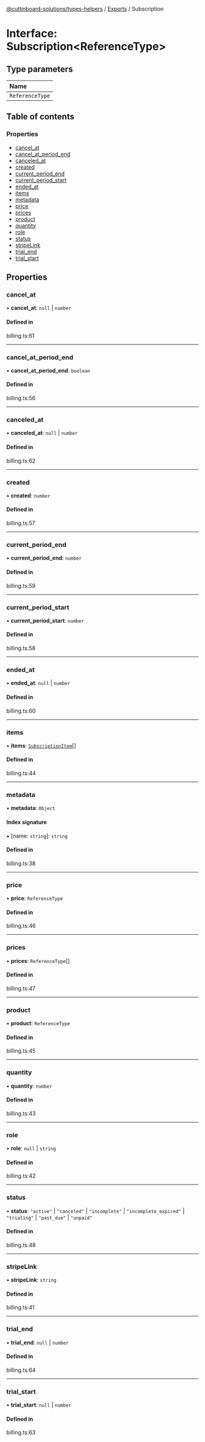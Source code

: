 [@cuttinboard-solutions/types-helpers](../README.md) / [Exports](../modules.md) / Subscription

# Interface: Subscription<ReferenceType\>

## Type parameters

| Name |
| :------ |
| `ReferenceType` |

## Table of contents

### Properties

- [cancel\_at](Subscription.md#cancel_at)
- [cancel\_at\_period\_end](Subscription.md#cancel_at_period_end)
- [canceled\_at](Subscription.md#canceled_at)
- [created](Subscription.md#created)
- [current\_period\_end](Subscription.md#current_period_end)
- [current\_period\_start](Subscription.md#current_period_start)
- [ended\_at](Subscription.md#ended_at)
- [items](Subscription.md#items)
- [metadata](Subscription.md#metadata)
- [price](Subscription.md#price)
- [prices](Subscription.md#prices)
- [product](Subscription.md#product)
- [quantity](Subscription.md#quantity)
- [role](Subscription.md#role)
- [status](Subscription.md#status)
- [stripeLink](Subscription.md#stripelink)
- [trial\_end](Subscription.md#trial_end)
- [trial\_start](Subscription.md#trial_start)

## Properties

### cancel\_at

• **cancel\_at**: ``null`` \| `number`

#### Defined in

billing.ts:61

___

### cancel\_at\_period\_end

• **cancel\_at\_period\_end**: `boolean`

#### Defined in

billing.ts:56

___

### canceled\_at

• **canceled\_at**: ``null`` \| `number`

#### Defined in

billing.ts:62

___

### created

• **created**: `number`

#### Defined in

billing.ts:57

___

### current\_period\_end

• **current\_period\_end**: `number`

#### Defined in

billing.ts:59

___

### current\_period\_start

• **current\_period\_start**: `number`

#### Defined in

billing.ts:58

___

### ended\_at

• **ended\_at**: ``null`` \| `number`

#### Defined in

billing.ts:60

___

### items

• **items**: [`SubscriptionItem`](SubscriptionItem.md)[]

#### Defined in

billing.ts:44

___

### metadata

• **metadata**: `Object`

#### Index signature

▪ [name: `string`]: `string`

#### Defined in

billing.ts:38

___

### price

• **price**: `ReferenceType`

#### Defined in

billing.ts:46

___

### prices

• **prices**: `ReferenceType`[]

#### Defined in

billing.ts:47

___

### product

• **product**: `ReferenceType`

#### Defined in

billing.ts:45

___

### quantity

• **quantity**: `number`

#### Defined in

billing.ts:43

___

### role

• **role**: ``null`` \| `string`

#### Defined in

billing.ts:42

___

### status

• **status**: ``"active"`` \| ``"canceled"`` \| ``"incomplete"`` \| ``"incomplete_expired"`` \| ``"trialing"`` \| ``"past_due"`` \| ``"unpaid"``

#### Defined in

billing.ts:48

___

### stripeLink

• **stripeLink**: `string`

#### Defined in

billing.ts:41

___

### trial\_end

• **trial\_end**: ``null`` \| `number`

#### Defined in

billing.ts:64

___

### trial\_start

• **trial\_start**: ``null`` \| `number`

#### Defined in

billing.ts:63
